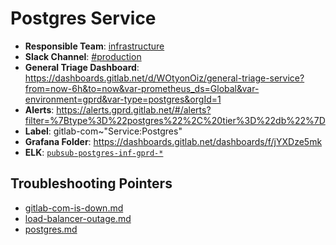 <!-- MARKER: do not edit this section directly. Edit services/service-mappings.yml then run scripts/generate-docs -->
#  Postgres Service

* **Responsible Team**: [infrastructure](https://about.gitlab.com/handbook/engineering/infrastructure/)
* **Slack Channel**: [#production](https://gitlab.slack.com/archives/production)
* **General Triage Dashboard**: https://dashboards.gitlab.net/d/WOtyonOiz/general-triage-service?from=now-6h&to=now&var-prometheus_ds=Global&var-environment=gprd&var-type=postgres&orgId=1
* **Alerts**: https://alerts.gprd.gitlab.net/#/alerts?filter=%7Btype%3D%22postgres%22%2C%20tier%3D%22db%22%7D
* **Label**: gitlab-com~"Service:Postgres"
* **Grafana Folder**: https://dashboards.gitlab.net/dashboards/f/jYXDze5mk
* **ELK**: [`pubsub-postgres-inf-gprd-*`](https://log.gitlab.net/goto/d0f8993486c9007a69d85e3a08f1ea7c)

## Troubleshooting Pointers

* [gitlab-com-is-down.md](gitlab-com-is-down.md)
* [load-balancer-outage.md](load-balancer-outage.md)
* [postgres.md](postgres.md)
<!-- END_MARKER -->
